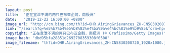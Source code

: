 ```yaml
---
layout: post
title:  "正在宣泄不满的两只巴布亚企鹅，南极洲"
date:   "2019-12-22 16:00:00 +0800"
image_url: "http://cn.bing.com/th?id=OHR.AiringGrievances_ZH-CN5830208720_1920x1080.jpg&rf=LaDigue_1920x1080.jpg&pid=hp"
link: "/search?q=%e5%b7%b4%e5%b8%83%e4%ba%9a%e4%bc%81%e9%b9%85&form=hpcapt&mkt=zh-cn"
copyright: "正在宣泄不满的两只巴布亚企鹅，南极洲 (© Grafissimo/Getty Images)"
image_hash: "dbd95bfa28851d2692708359308f0500"
image_filename: "th?id=OHR.AiringGrievances_ZH-CN5830208720_1920x1080.jpg&rf=LaDigue_1920x1080.jpg&pid=hp"
---
```

